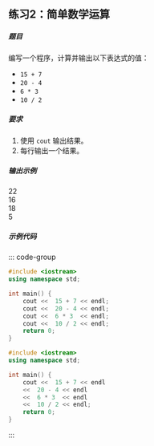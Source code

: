 ## 练习2：简单数学运算 <Badge type="easy" />

##### 题目
编写一个程序，计算并输出以下表达式的值：
- `15 + 7`
- `20 - 4`
- `6 * 3`
- `10 / 2`

##### 要求
1. 使用 `cout` 输出结果。
2. 每行输出一个结果。

##### 输出示例
<RunningResult>
22<br/>
16<br/>
18<br/>
5
</RunningResult>

##### 示例代码

<PasswordProtected>

::: code-group

```cpp [写法1]
#include <iostream>
using namespace std;

int main() {
    cout <<  15 + 7 << endl;
    cout <<  20 - 4 << endl;
    cout <<  6 * 3  << endl;
    cout <<  10 / 2 << endl;
    return 0;
}
```

```cpp [写法2]
#include <iostream>
using namespace std;

int main() {
    cout <<  15 + 7 << endl
    <<  20 - 4 << endl
    <<  6 * 3  << endl
    <<  10 / 2 << endl;
    return 0;
}
```

:::

</PasswordProtected>